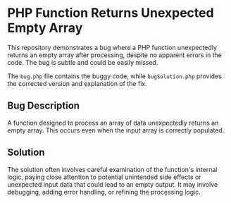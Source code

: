 # PHP Function Returns Unexpected Empty Array

This repository demonstrates a bug where a PHP function unexpectedly returns an empty array after processing, despite no apparent errors in the code. The bug is subtle and could be easily missed.

The `bug.php` file contains the buggy code, while `bugSolution.php` provides the corrected version and explanation of the fix.

## Bug Description

A function designed to process an array of data unexpectedly returns an empty array. This occurs even when the input array is correctly populated.

## Solution

The solution often involves careful examination of the function's internal logic, paying close attention to potential unintended side effects or unexpected input data that could lead to an empty output. It may involve debugging, adding error handling, or refining the processing logic.
